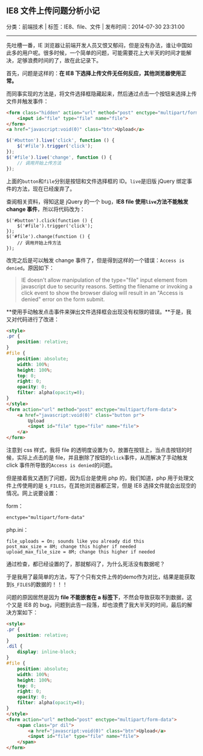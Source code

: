 ## IE8 文件上传问题分析小记

分类：前端技术 | 标签：IE8、file、文件 | 发布时间：2014-07-30 23:31:00

___

先吐槽一番，IE 浏览器让前端开发人员又恨又郁闷，但是没有办法，谁让中国如此多的用户呢。很多时候，一个简单的问题，可能需要花上大半天的时间才能解决，足够浪费时间的了，故在此记录下。

首先，问题是这样的：**在 IE8 下选择上传文件无任何反应，其他浏览器使用正常。**

而同事实现的方法是，将文件选择框隐藏起来，然后通过点击一个按钮来选择上传文件并触发事件：

```html
<form class="hidden" action="url" method="post" enctype="multipart/form-data">
    <input id="file" type="file" name="file">
</form>
<a href="javascript:void(0)" class="btn">Upload</a>
```

```js
$('#button').live('click', function () {
    $('#file').trigger('click');
});
$('#file').live('change', function () {
    // 调用开始上传方法
});
```

上面的```button```和```file```分别是按钮和文件选择框的 ID。```live```是旧版 jQuery 绑定事件的方法，现在已经废弃了。

查阅相关资料，得知这是 jQuery 的一个 bug，**IE8 file 使用```live```方法不能触发 change 事件**，所以将代码改为：

```
$('#button').click(function () {
    $('#file').trigger('click');
});
$('#file').change(function () {
    // 调用开始上传方法
});
```

改完之后是可以触发 change 事件了，但是得到这样的一个错误：```Access is denied```。原因如下：

> IE doesn't allow manipulation of the type="file" input element from javascript due to security reasons. Setting the filename or invoking a click event to show the browser dialog will result in an "Access is denied" error on the form submit.

**使用手动触发点击事件来弹出文件选择框会出现没有权限的错误。**于是，我又对代码进行了改进：
```html
<style>
.pr {
    position: relative;
}
#file {
    position: absolute;
    width: 100%;
    height: 100%;
    top: 0;
    right: 0;
    opacity: 0;
    filter: alpha(opacity=0);
}
</style>
<form action="url" method="post" enctype="multipart/form-data">
    <a href="javascript:void(0)" class="button pr">
        Upload
        <input id="file" type="file" name="file">
    </a>
</form>
```

注意到 css 样式，我将 file 的透明度设置为 0，放置在按钮上，当点击按钮的时候，实际上点击的是 file，并且删除了按钮的```click```事件，从而解决了手动触发 click 事件所导致的```Access is denied```的问题。

但是接着我又遇到了问题，因为后台是使用 php 的，我们知道，php 用于处理文件上传使用的是 ```$_FILES```，在其他浏览器都正常，但是 IE8 选择文件就会出现空的情况。网上说要设置：

form：
```html
enctype="multipart/form-data"
```

php.ini：
```
file_uploads = On; sounds like you already did this
post_max_size = 8M; change this higher if needed
upload_max_file_size = 8M; change this higher if needed
```

通过检查，都已经设置的了，那就郁闷了，为什么死活没有数据呢？

于是我用了最简单的方法，写了个只有文件上传的demo作为对比，结果是能获取到```$_FILES```的数据的！！！

问题的原因居然是因为 **file 不能嵌套在 a 标签下**，不然会导致获取不到数据，这个又是 IE8 的 bug，问题到此告一段落，却也浪费了我大半天的时间，最后的解决方案如下：

```html
<style>
.pr {
    position: relative;
}
.dil {
    display: inline-block;
}
#file {
    position: absolute;
    width: 100%;
    height: 100%;
    top: 0;
    right: 0;
    opacity: 0;
    filter: alpha(opacity=0);
}
</style>
<form action="url" method="post" enctype="multipart/form-data">
    <span class="pr dil">
        <a href="javascript:void(0)" class="btn">Upload</a>
        <input id="file" type="file" name="file">
    </span>
</form>
```